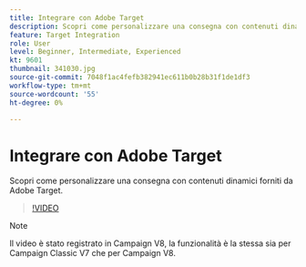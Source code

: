 ```yaml
---
title: Integrare con Adobe Target
description: Scopri come personalizzare una consegna con contenuti dinamici forniti da Adobe Target.
feature: Target Integration
role: User
level: Beginner, Intermediate, Experienced
kt: 9601
thumbnail: 341030.jpg
source-git-commit: 7048f1ac4fefb382941ec611b0b28b31f1de1df3
workflow-type: tm+mt
source-wordcount: '55'
ht-degree: 0%

---
```



# Integrare con Adobe Target

Scopri come personalizzare una consegna con contenuti dinamici forniti da Adobe Target.

>[!VIDEO](https://video.tv.adobe.com/v/341030?quality=12&learn=on)

>[!NOTE]
> Il video è stato registrato in Campaign V8, la funzionalità è la stessa sia per Campaign Classic V7 che per Campaign V8.
